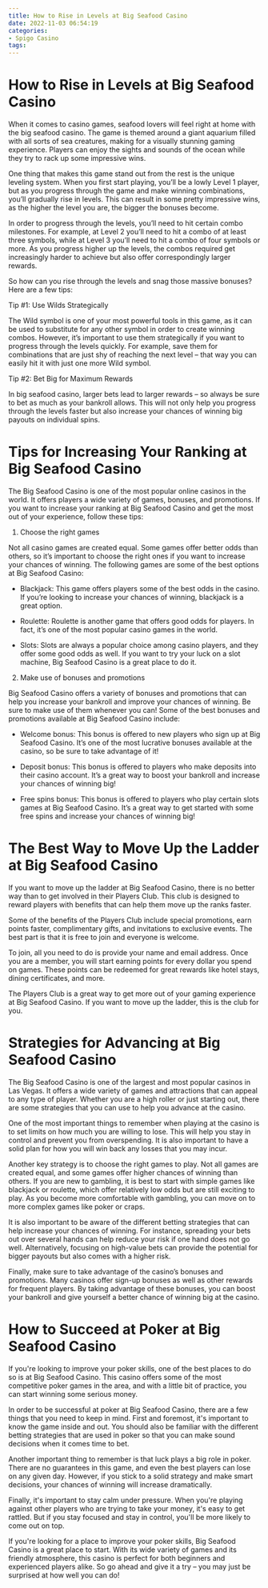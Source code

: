 ```yaml
---
title: How to Rise in Levels at Big Seafood Casino
date: 2022-11-03 06:54:19
categories:
- Spigo Casino
tags:
---
```



#  How to Rise in Levels at Big Seafood Casino

When it comes to casino games, seafood lovers will feel right at home with the big seafood casino. The game is themed around a giant aquarium filled with all sorts of sea creatures, making for a visually stunning gaming experience. Players can enjoy the sights and sounds of the ocean while they try to rack up some impressive wins.

One thing that makes this game stand out from the rest is the unique leveling system. When you first start playing, you’ll be a lowly Level 1 player, but as you progress through the game and make winning combinations, you’ll gradually rise in levels. This can result in some pretty impressive wins, as the higher the level you are, the bigger the bonuses become.

In order to progress through the levels, you’ll need to hit certain combo milestones. For example, at Level 2 you’ll need to hit a combo of at least three symbols, while at Level 3 you’ll need to hit a combo of four symbols or more. As you progress higher up the levels, the combos required get increasingly harder to achieve but also offer correspondingly larger rewards.

So how can you rise through the levels and snag those massive bonuses? Here are a few tips:

Tip #1: Use Wilds Strategically

The Wild symbol is one of your most powerful tools in this game, as it can be used to substitute for any other symbol in order to create winning combos. However, it’s important to use them strategically if you want to progress through the levels quickly. For example, save them for combinations that are just shy of reaching the next level – that way you can easily hit it with just one more Wild symbol.

Tip #2: Bet Big for Maximum Rewards

In big seafood casino, larger bets lead to larger rewards – so always be sure to bet as much as your bankroll allows. This will not only help you progress through the levels faster but also increase your chances of winning big payouts on individual spins.

#  Tips for Increasing Your Ranking at Big Seafood Casino 

The Big Seafood Casino is one of the most popular online casinos in the world. It offers players a wide variety of games, bonuses, and promotions. If you want to increase your ranking at Big Seafood Casino and get the most out of your experience, follow these tips:

1. Choose the right games

Not all casino games are created equal. Some games offer better odds than others, so it’s important to choose the right ones if you want to increase your chances of winning. The following games are some of the best options at Big Seafood Casino: 

- Blackjack: This game offers players some of the best odds in the casino. If you’re looking to increase your chances of winning, blackjack is a great option.

- Roulette: Roulette is another game that offers good odds for players. In fact, it’s one of the most popular casino games in the world.

- Slots: Slots are always a popular choice among casino players, and they offer some good odds as well. If you want to try your luck on a slot machine, Big Seafood Casino is a great place to do it.

2. Make use of bonuses and promotions

Big Seafood Casino offers a variety of bonuses and promotions that can help you increase your bankroll and improve your chances of winning. Be sure to make use of them whenever you can! Some of the best bonuses and promotions available at Big Seafood Casino include: 

- Welcome bonus: This bonus is offered to new players who sign up at Big Seafood Casino. It’s one of the most lucrative bonuses available at the casino, so be sure to take advantage of it!

- Deposit bonus: This bonus is offered to players who make deposits into their casino account. It’s a great way to boost your bankroll and increase your chances of winning big!

- Free spins bonus: This bonus is offered to players who play certain slots games at Big Seafood Casino. It’s a great way to get started with some free spins and increase your chances of winning big!

#  The Best Way to Move Up the Ladder at Big Seafood Casino 

If you want to move up the ladder at Big Seafood Casino, there is no better way than to get involved in their Players Club. This club is designed to reward players with benefits that can help them move up the ranks faster.

Some of the benefits of the Players Club include special promotions, earn points faster, complimentary gifts, and invitations to exclusive events. The best part is that it is free to join and everyone is welcome.

To join, all you need to do is provide your name and email address. Once you are a member, you will start earning points for every dollar you spend on games. These points can be redeemed for great rewards like hotel stays, dining certificates, and more.

The Players Club is a great way to get more out of your gaming experience at Big Seafood Casino. If you want to move up the ladder, this is the club for you.

#  Strategies for Advancing at Big Seafood Casino 

The Big Seafood Casino is one of the largest and most popular casinos in Las Vegas. It offers a wide variety of games and attractions that can appeal to any type of player. Whether you are a high roller or just starting out, there are some strategies that you can use to help you advance at the casino.

One of the most important things to remember when playing at the casino is to set limits on how much you are willing to lose. This will help you stay in control and prevent you from overspending. It is also important to have a solid plan for how you will win back any losses that you may incur.

Another key strategy is to choose the right games to play. Not all games are created equal, and some games offer higher chances of winning than others. If you are new to gambling, it is best to start with simple games like blackjack or roulette, which offer relatively low odds but are still exciting to play. As you become more comfortable with gambling, you can move on to more complex games like poker or craps.

It is also important to be aware of the different betting strategies that can help increase your chances of winning. For instance, spreading your bets out over several hands can help reduce your risk if one hand does not go well. Alternatively, focusing on high-value bets can provide the potential for bigger payouts but also comes with a higher risk.

Finally, make sure to take advantage of the casino’s bonuses and promotions. Many casinos offer sign-up bonuses as well as other rewards for frequent players. By taking advantage of these bonuses, you can boost your bankroll and give yourself a better chance of winning big at the casino.

#  How to Succeed at Poker at Big Seafood Casino

If you're looking to improve your poker skills, one of the best places to do so is at Big Seafood Casino. This casino offers some of the most competitive poker games in the area, and with a little bit of practice, you can start winning some serious money.

In order to be successful at poker at Big Seafood Casino, there are a few things that you need to keep in mind. First and foremost, it's important to know the game inside and out. You should also be familiar with the different betting strategies that are used in poker so that you can make sound decisions when it comes time to bet.

Another important thing to remember is that luck plays a big role in poker. There are no guarantees in this game, and even the best players can lose on any given day. However, if you stick to a solid strategy and make smart decisions, your chances of winning will increase dramatically.

Finally, it's important to stay calm under pressure. When you're playing against other players who are trying to take your money, it's easy to get rattled. But if you stay focused and stay in control, you'll be more likely to come out on top.

If you're looking for a place to improve your poker skills, Big Seafood Casino is a great place to start. With its wide variety of games and its friendly atmosphere, this casino is perfect for both beginners and experienced players alike. So go ahead and give it a try – you may just be surprised at how well you can do!